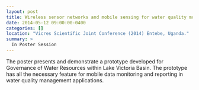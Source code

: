 ```yaml
---
layout: post
title: Wireless sensor networks and mobile sensing for water quality monitoring and reporting.
date: 2014-05-12 09:00:00-0400
categories: []
location: "Vicres Scientific Joint Conference (2014) Entebe, Uganda."
summary: >
  In Poster Session
---
```


The poster presents and demonstrate a prototype developed for Governance of Water Resources within Lake Victoria Basin. The prototype has all the necessary feature for mobile data monitoring and reporting in water quality management applications.

